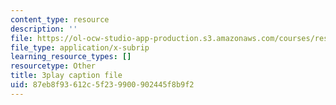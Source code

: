 ```yaml
---
content_type: resource
description: ''
file: https://ol-ocw-studio-app-production.s3.amazonaws.com/courses/res-18-005-highlights-of-calculus-spring-2010/87eb8f93612c5f239900902445f8b9f2_4PBYm3FuUNQ.vtt
file_type: application/x-subrip
learning_resource_types: []
resourcetype: Other
title: 3play caption file
uid: 87eb8f93-612c-5f23-9900-902445f8b9f2
---
```

